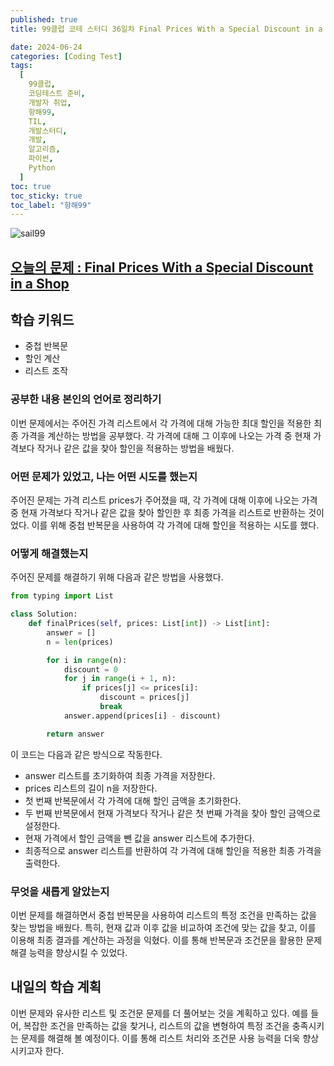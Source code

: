 ```yaml
---
published: true
title: 99클럽 코테 스터디 36일차 Final Prices With a Special Discount in a Shop

date: 2024-06-24
categories: [Coding Test]
tags:
  [
    99클럽,
    코딩테스트 준비,
    개발자 취업,
    항해99,
    TIL,
    개발스터디,
    개발,
    알고리즘,
    파이썬,
    Python
  ]
toc: true
toc_sticky: true
toc_label: "항해99"
---
```


<img alt='sail99' src="https://github.com/dev-woody/dev-woody.github.io/assets/87690037/9acd8a60-ff3e-48fb-a317-38c699c8bf0e">

## [오늘의 문제 : Final Prices With a Special Discount in a Shop](https://leetcode.com/problems/final-prices-with-a-special-discount-in-a-shop/description/)

## 학습 키워드

- 중첩 반복문
- 할인 계산
- 리스트 조작

### 공부한 내용 본인의 언어로 정리하기

이번 문제에서는 주어진 가격 리스트에서 각 가격에 대해 가능한 최대 할인을 적용한 최종 가격을 계산하는 방법을 공부했다. 각 가격에 대해 그 이후에 나오는 가격 중 현재 가격보다 작거나 같은 값을 찾아 할인을 적용하는 방법을 배웠다.

### 어떤 문제가 있었고, 나는 어떤 시도를 했는지

주어진 문제는 가격 리스트 prices가 주어졌을 때, 각 가격에 대해 이후에 나오는 가격 중 현재 가격보다 작거나 같은 값을 찾아 할인한 후 최종 가격을 리스트로 반환하는 것이었다. 이를 위해 중첩 반복문을 사용하여 각 가격에 대해 할인을 적용하는 시도를 했다.

### 어떻게 해결했는지

주어진 문제를 해결하기 위해 다음과 같은 방법을 사용했다.

```python
from typing import List

class Solution:
    def finalPrices(self, prices: List[int]) -> List[int]:
        answer = []
        n = len(prices)

        for i in range(n):
            discount = 0
            for j in range(i + 1, n):
                if prices[j] <= prices[i]:
                    discount = prices[j]
                    break
            answer.append(prices[i] - discount)

        return answer
```

이 코드는 다음과 같은 방식으로 작동한다.

- answer 리스트를 초기화하여 최종 가격을 저장한다.
- prices 리스트의 길이 n을 저장한다.
- 첫 번째 반복문에서 각 가격에 대해 할인 금액을 초기화한다.
- 두 번째 반복문에서 현재 가격보다 작거나 같은 첫 번째 가격을 찾아 할인 금액으로 설정한다.
- 현재 가격에서 할인 금액을 뺀 값을 answer 리스트에 추가한다.
- 최종적으로 answer 리스트를 반환하여 각 가격에 대해 할인을 적용한 최종 가격을 출력한다.

### 무엇을 새롭게 알았는지

이번 문제를 해결하면서 중첩 반복문을 사용하여 리스트의 특정 조건을 만족하는 값을 찾는 방법을 배웠다. 특히, 현재 값과 이후 값을 비교하여 조건에 맞는 값을 찾고, 이를 이용해 최종 결과를 계산하는 과정을 익혔다. 이를 통해 반복문과 조건문을 활용한 문제 해결 능력을 향상시킬 수 있었다.

## 내일의 학습 계획

이번 문제와 유사한 리스트 및 조건문 문제를 더 풀어보는 것을 계획하고 있다. 예를 들어, 복잡한 조건을 만족하는 값을 찾거나, 리스트의 값을 변형하여 특정 조건을 충족시키는 문제를 해결해 볼 예정이다. 이를 통해 리스트 처리와 조건문 사용 능력을 더욱 향상시키고자 한다.
